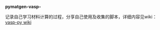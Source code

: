 **pymatgen-vasp-**  

记录自己学习材料计算的过程，分享自己使用及收集的脚本，详细内容见wiki：[vasp-py wiki](https://github.com/JabinHao/vasp-py/wiki)
